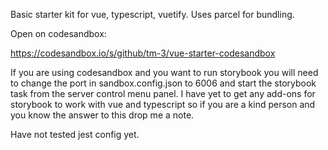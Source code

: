 Basic starter kit for vue, typescript, vuetify. Uses parcel for bundling.

Open on codesandbox:

https://codesandbox.io/s/github/tm-3/vue-starter-codesandbox

If you are using codesandbox and you want to run storybook you will need to change the port in sandbox.config.json to 6006 and start the storybook task from the server control menu panel.
I have yet to get any add-ons for storybook to work with vue and typescript so if you are a kind person and you know the answer to this drop me a note.

Have not tested jest config yet.
